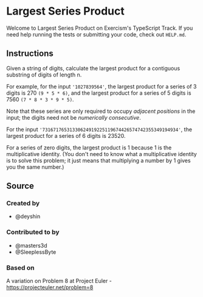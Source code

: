 # Largest Series Product

Welcome to Largest Series Product on Exercism's TypeScript Track.
If you need help running the tests or submitting your code, check out `HELP.md`.

## Instructions

Given a string of digits, calculate the largest product for a contiguous substring of digits of length n.

For example, for the input `'1027839564'`, the largest product for a series of 3 digits is 270 `(9 * 5 * 6)`, and the largest product for a series of 5 digits is 7560 `(7 * 8 * 3 * 9 * 5)`.

Note that these series are only required to occupy _adjacent positions_ in the input; the digits need not be _numerically consecutive_.

For the input `'73167176531330624919225119674426574742355349194934'`,
the largest product for a series of 6 digits is 23520.

For a series of zero digits, the largest product is 1 because 1 is the multiplicative identity.
(You don't need to know what a multiplicative identity is to solve this problem;
it just means that multiplying a number by 1 gives you the same number.)

## Source

### Created by

- @deyshin

### Contributed to by

- @masters3d
- @SleeplessByte

### Based on

A variation on Problem 8 at Project Euler - https://projecteuler.net/problem=8